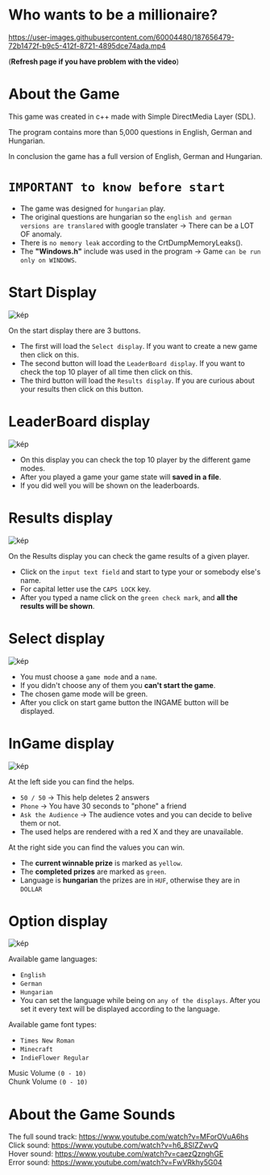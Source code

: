 # Who wants to be a millionaire?

https://user-images.githubusercontent.com/60004480/187656479-72b1472f-b9c5-412f-8721-4895dce74ada.mp4

(**Refresh page if you have problem with the video**)

# About the Game

This game was created in c++ made with Simple DirectMedia Layer (SDL).

The program contains more than 5,000 questions in English, German and Hungarian.

In conclusion the game has a full version of English, German and Hungarian.

# `IMPORTANT to know before start`

- The game was designed for `hungarian` play. 
- The original questions are hungarian so the `english and german versions are translared` with google translater -> There can be a LOT OF anomaly.
- There is `no memory leak` according to the CrtDumpMemoryLeaks().
- The **"Windows.h"** include was used in the program -> Game `can be run only on WINDOWS`.

# Start Display

![kép](https://user-images.githubusercontent.com/60004480/187660290-f437689b-7ad6-41a7-8059-af8374041509.png)

On the start display there are 3 buttons. <br>
- The first will load the `Select display`. If you want to create a new game then click on this. <br>
- The second button will load the `LeaderBoard display`. If you want to check the top 10 player of all time then click on this.<br>
- The third button will load the `Results display`. If you are curious about your results then click on this button.<br>

# LeaderBoard display

![kép](https://user-images.githubusercontent.com/60004480/187661297-a085d424-c0fe-41cf-87e6-1423b8fc3c79.png)

- On this display you can check the top 10 player by the different game modes. <br>
- After you played a game your game state will **saved in a file**. <br>
- If you did well you will be shown on the leaderboards. <br>

# Results display

![kép](https://user-images.githubusercontent.com/60004480/187662756-cc8980b3-2fda-4ec3-8da9-d1bd0428f2ee.png)

On the Results display you can check the game results of a given player. 
- Click on the `input text field` and start to type your or somebody else's name.
- For capital letter use the `CAPS LOCK` key.
- After you typed a name click on the `green check mark`, and **all the results will be shown**.

# Select display

![kép](https://user-images.githubusercontent.com/60004480/187666659-ba9023bd-b9f6-4bac-9b9b-03d286933b2c.png)

- You must choose a `game mode` and a `name`. <br>
- If you didn't choose any of them you **can't start the game**. <br>
- The chosen game mode will be green. <br>
- After you click on start game button the INGAME button will be displayed.

# InGame display

![kép](https://user-images.githubusercontent.com/60004480/187667306-c8592872-bab9-4b2b-94c9-247220e0d907.png)

At the left side you can find the helps.
- `50 / 50` -> This help deletes 2 answers
- `Phone` -> You have 30 seconds to "phone" a friend
- `Ask the Audience` -> The audience votes and you can decide to belive them or not.
- The used helps are rendered with a red X and they are unavailable.

At the right side you can find the values you can win.
- The **current winnable prize** is marked as `yellow`.
- The **completed prizes** are marked as `green`.
- Language is **hungarian** the prizes are in `HUF`, otherwise they are in `DOLLAR`

# Option display

![kép](https://user-images.githubusercontent.com/60004480/187668807-0f2922fd-eb03-47e5-9e7f-a71fb15ceed6.png)

Available game languages: 
- `English`
- `German`
- `Hungarian`
- You can set the language while being on `any of the displays`. After you set it every text will be displayed according to the language.

Available game font types:
- `Times New Roman`
- `Minecraft`
- `IndieFlower Regular`

Music Volume `(0 - 10)` <br>
Chunk Volume `(0 - 10)`

# About the Game Sounds
The full sound track: https://www.youtube.com/watch?v=MForOVuA6hs <br>
Click sound: https://www.youtube.com/watch?v=h6_8SlZZwvQ <br>
Hover sound: https://www.youtube.com/watch?v=caezQznghGE <br>
Error sound: https://www.youtube.com/watch?v=FwVRkhy5G04 <br>

